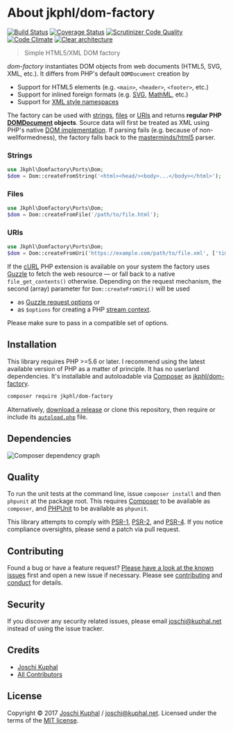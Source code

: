 # About jkphl/dom-factory

[![Build Status][travis-image]][travis-url] [![Coverage Status][coveralls-image]][coveralls-url] [![Scrutinizer Code Quality][scrutinizer-image]][scrutinizer-url] [![Code Climate][codeclimate-image]][codeclimate-url]  [![Clear architecture][clear-architecture-image]][clear-architecture-url]

> Simple HTML5/XML DOM factory

*dom-factory* instantiates DOM objects from web documents (HTML5, SVG, XML, etc.). It differs from PHP's default `DOMDocument` creation by

* Support for HTML5 elements (e.g. `<main>`, `<header>`, `<footer>`, etc.)
* Support for inlined foreign formats (e.g. [SVG](https://www.w3.org/TR/SVG/), [MathML](https://www.w3.org/TR/MathML2/overview.html), etc.)
* Support for [XML style namespaces](https://www.w3.org/TR/REC-xml-names/)

The factory can be used with [strings](#strings), [files](#files) or [URIs](#uris) and returns **regular PHP [DOMDocument](http://php.net/manual/de/class.domdocument.php) objects**. Source data will first be treated as XML using PHP's native [DOM implementation](http://php.net/manual/de/domdocument.loadxml.php). If parsing fails (e.g. because of non-wellformedness), the factory falls back to the [masterminds/html5](https://github.com/Masterminds/html5-php) parser.

### Strings

```php
use Jkphl\Domfactory\Ports\Dom;
$dom = Dom::createFromString('<html><head/><body>...</body></html>');
```

### Files

```php
use Jkphl\Domfactory\Ports\Dom;
$dom = Dom::createFromFile('/path/to/file.html');
```

### URIs

```php
use Jkphl\Domfactory\Ports\Dom;
$dom = Dom::createFromUri('https://example.com/path/to/file.xml', ['timeout' => 30]);
```

If the [cURL](http://php.net/manual/book.curl.php) PHP extension is available on your system the factory uses [Guzzle](http://docs.guzzlephp.org) to fetch the web resource — or fall back to a native `file_get_contents()` otherwise. Depending on the request mechanism, the second (array) parameter for `Dom::createFromUri()` will be used

* as [Guzzle request options](http://docs.guzzlephp.org/en/latest/request-options.html) or
* as `$options` for creating a PHP [stream context](http://php.net/manual/function.stream-context-create.php).

Please make sure to pass in a compatible set of options.

## Installation

This library requires PHP >=5.6 or later. I recommend using the latest available version of PHP as a matter of principle. It has no userland dependencies. It's installable and autoloadable via [Composer](https://getcomposer.org/) as [jkphl/dom-factory](https://packagist.org/packages/jkphl/dom-factory).
        
```bash
composer require jkphl/dom-factory
```

Alternatively, [download a release](https://github.com/jkphl/dom-factory/releases) or clone this repository, then require or include its [`autoload.php`](autoload.php) file.

## Dependencies

![Composer dependency graph](https://rawgit.com/jkphl/dom-factory/master/doc/dependencies.svg)

## Quality

To run the unit tests at the command line, issue `composer install` and then `phpunit` at the package root. This requires [Composer](http://getcomposer.org/) to be available as `composer`, and [PHPUnit](http://phpunit.de/manual/) to be available as `phpunit`.

This library attempts to comply with [PSR-1][], [PSR-2][], and [PSR-4][]. If you notice compliance oversights, please send a patch via pull request.

## Contributing

Found a bug or have a feature request? [Please have a look at the known issues](https://github.com/jkphl/dom-factory/issues) first and open a new issue if necessary. Please see [contributing](CONTRIBUTING.md) and [conduct](CONDUCT.md) for details.

## Security

If you discover any security related issues, please email joschi@kuphal.net instead of using the issue tracker.

## Credits

- [Joschi Kuphal][author-url]
- [All Contributors](../../contributors)

## License

Copyright © 2017 [Joschi Kuphal][author-url] / joschi@kuphal.net. Licensed under the terms of the [MIT license](LICENSE).


[travis-image]: https://secure.travis-ci.org/jkphl/dom-factory.svg
[travis-url]: https://travis-ci.org/jkphl/dom-factory
[coveralls-image]: https://coveralls.io/repos/jkphl/dom-factory/badge.svg?branch=master&service=github
[coveralls-url]: https://coveralls.io/github/jkphl/dom-factory?branch=master
[scrutinizer-image]: https://scrutinizer-ci.com/g/jkphl/dom-factory/badges/quality-score.png?b=master
[scrutinizer-url]: https://scrutinizer-ci.com/g/jkphl/dom-factory/?branch=master
[codeclimate-image]: https://lima.codeclimate.com/github/jkphl/dom-factory/badges/gpa.svg
[codeclimate-url]: https://lima.codeclimate.com/github/jkphl/dom-factory

[clear-architecture-image]: https://img.shields.io/badge/Clear%20Architecture-%E2%9C%94-brightgreen.svg
[clear-architecture-url]: https://github.com/jkphl/clear-architecture
[author-url]: https://jkphl.is
[PSR-1]: https://github.com/php-fig/fig-standards/blob/master/accepted/PSR-1-basic-coding-standard.md
[PSR-2]: https://github.com/php-fig/fig-standards/blob/master/accepted/PSR-2-coding-style-guide.md
[PSR-4]: https://github.com/php-fig/fig-standards/blob/master/accepted/PSR-4-autoloader.md
